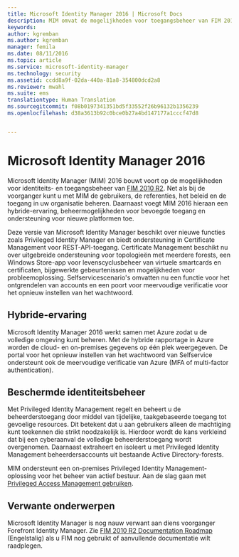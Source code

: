 ```yaml
---
title: Microsoft Identity Manager 2016 | Microsoft Docs
description: MIM omvat de mogelijkheden voor toegangsbeheer van FIM 2010 en zorgt ervoor dat u gebruikers, referenties, beleidsregels en toegang in uw organisatie kunt beheren.
keywords: 
author: kgremban
ms.author: kgremban
manager: femila
ms.date: 08/11/2016
ms.topic: article
ms.service: microsoft-identity-manager
ms.technology: security
ms.assetid: ccdd8a9f-02da-440a-81a8-354800dcd2a8
ms.reviewer: mwahl
ms.suite: ems
translationtype: Human Translation
ms.sourcegitcommit: f08b0197341351bd5f33552f26b96132b1356239
ms.openlocfilehash: d38a3613b92c0bce0b27a4bd147177a1cccf47d8


---
```


# <a name="microsoft-identity-manager-2016"></a>Microsoft Identity Manager 2016
Microsoft Identity Manager (MIM) 2016 bouwt voort op de mogelijkheden voor identiteits- en toegangsbeheer van [FIM 2010 R2](https://technet.microsoft.com/library/jj133885.aspx). Net als bij de voorganger kunt u met MIM de gebruikers, de referenties, het beleid en de toegang in uw organisatie beheren.  Daarnaast voegt MIM 2016 hieraan een hybride-ervaring, beheermogelijkheden voor bevoegde toegang en ondersteuning voor nieuwe platformen toe.

Deze versie van Microsoft Identity Manager beschikt over nieuwe functies zoals Privileged Identity Manager en biedt ondersteuning in Certificate Management voor REST-API-toegang. Certificate Management beschikt nu over uitgebreide ondersteuning voor topologieën met meerdere forests, een Windows Store-app voor levenscyclusbeheer van virtuele smartcards en certificaten, bijgewerkte gebeurtenissen en mogelijkheden voor probleemoplossing. Selfservicescenario's omvatten nu een functie voor het ontgrendelen van accounts en een poort voor meervoudige verificatie voor het opnieuw instellen van het wachtwoord.

## <a name="hybrid-experience"></a>Hybride-ervaring
Microsoft Identity Manager 2016 werkt samen met Azure zodat u de volledige omgeving kunt beheren. Met de hybride rapportage in Azure worden de cloud- en on-premises gegevens op één plek weergegeven. De portal voor het opnieuw instellen van het wachtwoord van Selfservice ondersteunt ook de meervoudige verificatie van Azure (MFA of multi-factor authentication).

## <a name="privileged-identity-management"></a>Beschermde identiteitsbeheer
Met Privileged Identity Management regelt en beheert u de beheerderstoegang door middel van tijdelijke, taakgebaseerde toegang tot gevoelige resources. Dit betekent dat u aan gebruikers alleen de machtiging kunt toekennen die strikt noodzakelijk is. Hierdoor wordt de kans verkleind dat bij een cyberaanval de volledige beheerderstoegang wordt overgenomen. Daarnaast extraheert en isoleert u met Privileged Identity Management beheerdersaccounts uit bestaande Active Directory-forests.

MIM ondersteunt een on-premises Privileged Identity Management-oplossing voor het beheer van actief bestuur. Aan de slag gaan met [Privileged Access Management gebruiken](/microsoft-identity-manager/pam/privileged-identity-management-for-active-directory-domain-services).

## <a name="related-topics"></a>Verwante onderwerpen
Microsoft Identity Manager is nog nauw verwant aan diens voorganger Forefront Identity Manager. Zie [FIM 2010 R2 Documentation Roadmap](https://technet.microsoft.com/library/jj133885.aspx) (Engelstalig) als u FIM nog gebruikt of aanvullende documentatie wilt raadplegen.



<!--HONumber=Jan17_HO2-->


